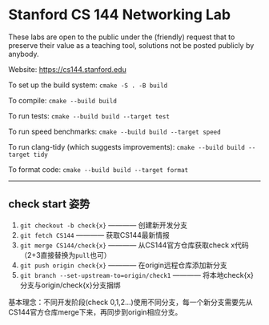 Stanford CS 144 Networking Lab
==============================

These labs are open to the public under the (friendly) request that to
preserve their value as a teaching tool, solutions not be posted
publicly by anybody.

Website: https://cs144.stanford.edu

To set up the build system: `cmake -S . -B build`

To compile: `cmake --build build`

To run tests: `cmake --build build --target test`

To run speed benchmarks: `cmake --build build --target speed`

To run clang-tidy (which suggests improvements): `cmake --build build --target tidy`

To format code: `cmake --build build --target format`

---

## check start 姿势

1. `git checkout -b check{x}` ———— 创建新开发分支
2. `git fetch CS144` ———— 获取CS144最新情报
3. `git merge CS144/check{x}` ———— 从CS144官方仓库获取check x代码（2+3直接替换为`pull`也可）
4. `git push origin check{x}` ———— 在origin远程仓库添加新分支
5. `git branch --set-upstream-to=origin/check1` ———— 将本地check{x}分支与origin/check{x}分支捆绑

基本理念：不同开发阶段(check 0,1,2...)使用不同分支，每一个新分支需要先从CS144官方仓库merge下来，再同步到origin相应分支。
